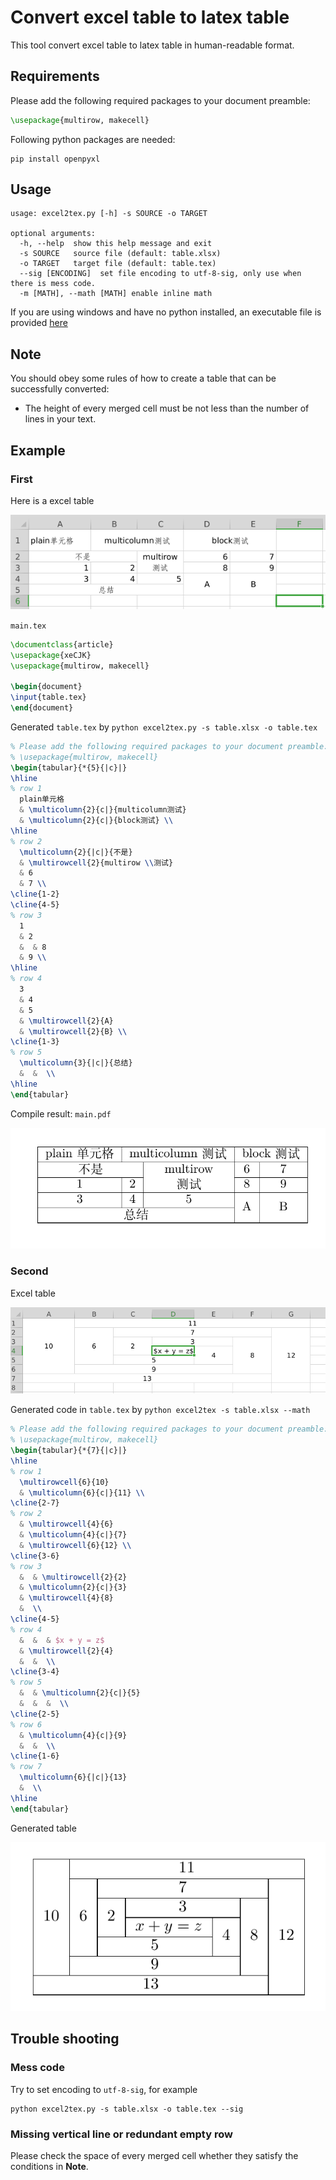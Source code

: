 # Convert excel table to latex table

This tool convert excel table to latex table in human-readable format.

## Requirements

Please add the following required packages to your document preamble:

```tex
\usepackage{multirow, makecell}
```

Following python packages are needed:

```shell
pip install openpyxl
```

## Usage

```text
usage: excel2tex.py [-h] -s SOURCE -o TARGET

optional arguments:
  -h, --help  show this help message and exit
  -s SOURCE   source file (default: table.xlsx)
  -o TARGET   target file (default: table.tex)
  --sig [ENCODING]  set file encoding to utf-8-sig, only use when there is mess code.
  -m [MATH], --math [MATH] enable inline math
```

If you are using windows and have no python installed, an executable file is provided [here](https://github.com/ZhiyuanLck/excel2tex/releases/tag/0.1)

## Note

You should obey some rules of how to create a table that can be successfully converted:

- The height of every merged cell must be not less than the number of lines in your text.

## Example

### First

Here is a excel table

![Excel table](img/excel_table.png)

`main.tex`

```tex
\documentclass{article}
\usepackage{xeCJK}
\usepackage{multirow, makecell}

\begin{document}
\input{table.tex}
\end{document}
```

Generated `table.tex` by `python excel2tex.py -s table.xlsx -o table.tex`

```tex
% Please add the following required packages to your document preamble:
% \usepackage{multirow, makecell}
\begin{tabular}{*{5}{|c}|}
\hline
% row 1
  plain单元格
  & \multicolumn{2}{c|}{multicolumn测试}
  & \multicolumn{2}{c|}{block测试} \\
\hline
% row 2
  \multicolumn{2}{|c|}{不是}
  & \multirowcell{2}{multirow \\测试}
  & 6
  & 7 \\
\cline{1-2}
\cline{4-5}
% row 3
  1
  & 2
  &  & 8
  & 9 \\
\hline
% row 4
  3
  & 4
  & 5
  & \multirowcell{2}{A}
  & \multirowcell{2}{B} \\
\cline{1-3}
% row 5
  \multicolumn{3}{|c|}{总结}
  &  &  \\
\hline
\end{tabular}
```

Compile result: `main.pdf`

![LaTeX table](img/latex_table.png)

### Second

Excel table

![Excel table](img/excel_table2.png)

Generated code in `table.tex` by `python excel2tex -s table.xlsx --math`

```tex
% Please add the following required packages to your document preamble:
% \usepackage{multirow, makecell}
\begin{tabular}{*{7}{|c}|}
\hline
% row 1
  \multirowcell{6}{10}
  & \multicolumn{6}{c|}{11} \\
\cline{2-7}
% row 2
  & \multirowcell{4}{6}
  & \multicolumn{4}{c|}{7}
  & \multirowcell{6}{12} \\
\cline{3-6}
% row 3
  &  & \multirowcell{2}{2}
  & \multicolumn{2}{c|}{3}
  & \multirowcell{4}{8}
  &  \\
\cline{4-5}
% row 4
  &  &  & $x + y = z$
  & \multirowcell{2}{4}
  &  &  \\
\cline{3-4}
% row 5
  &  & \multicolumn{2}{c|}{5}
  &  &  &  \\
\cline{2-5}
% row 6
  & \multicolumn{4}{c|}{9}
  &  &  \\
\cline{1-6}
% row 7
  \multicolumn{6}{|c|}{13}
  &  \\
\hline
\end{tabular}
```

Generated table

![LaTeX table](img/latex_table2.png)

## Trouble shooting

### Mess code

Try to set encoding to `utf-8-sig`, for example

```shell
python excel2tex.py -s table.xlsx -o table.tex --sig
```

### Missing vertical line or redundant empty row

Please check the space of every merged cell whether they satisfy the conditions in **Note**.
